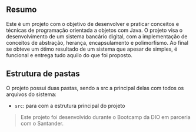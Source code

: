 ## Resumo

Este é um projeto com o objetivo de desenvolver e praticar conceitos e técnicas de programação orientada a objetos com Java. O projeto visa o desenvolvimento de um sistema bancário digital, com a implementação de conceitos de abstração, herança, encapsulamento e polimorfismo. Ao final se obteve um ótimo resultado de um sistema que apesar de simples, é funcional e entrega tudo aquilo do que foi proposto.

## Estrutura de pastas

O projeto possui duas pastas, sendo a src a principal delas com todos os arquivos do sistema:

- `src`: para com a estrutura principal do projeto

> Este projeto foi desenvolvido durante o Bootcamp da DIO em parceria com o Santander.
